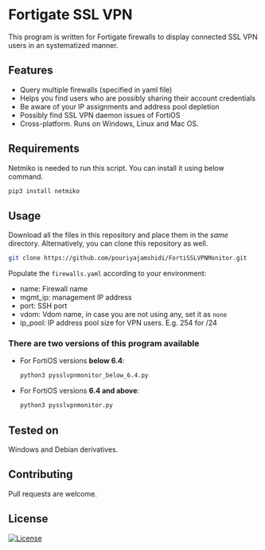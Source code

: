 # Fortigate SSL VPN

This program is written for Fortigate firewalls to display connected SSL VPN users in an systematized manner.

## Features

* Query multiple firewalls (specified in yaml file)
* Helps you find users who are possibly sharing their account credentials
* Be aware of your IP assignments and address pool depletion
* Possibly find SSL VPN daemon issues of FortiOS
* Cross-platform. Runs on Windows, Linux and Mac OS.

## Requirements

Netmiko is needed to run this script. You can install it using below command.

```bash
pip3 install netmiko
```

## Usage

Download all the files in this repository and place them in the _same_ directory. Alternatively, you can clone this repository as well.

```bash
git clone https://github.com/pouriyajamshidi/FortiSSLVPNMonitor.git
```

Populate the `firewalls.yaml` according to your environment:

* name: Firewall name
* mgmt_ip: management IP address
* port: SSH port
* vdom: Vdom name, in case you are not using any, set it as `none`
* ip_pool: IP address pool size for VPN users. E.g. 254 for /24

### There are two versions of this program available

* For FortiOS versions **below 6.4**:

    ```bash
    python3 pysslvpnmonitor_below_6.4.py
    ```

* For FortiOS versions **6.4 and above**:

    ```sh
    python3 pysslvpnmonitor.py
    ```

## Tested on

Windows and Debian derivatives.

## Contributing

Pull requests are welcome.

## License

[![License](https://img.shields.io/badge/License-Apache%202.0-blue.svg)](https://opensource.org/licenses/Apache-2.0)
